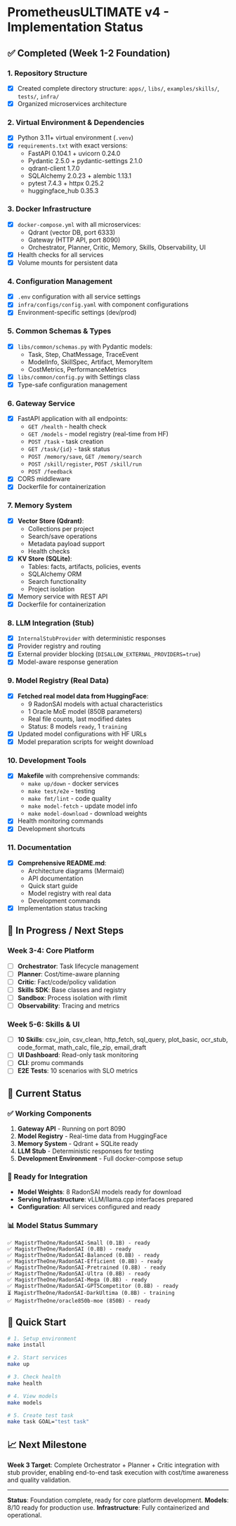 # PrometheusULTIMATE v4 - Implementation Status

## ✅ Completed (Week 1-2 Foundation)

### 1. Repository Structure
- [x] Created complete directory structure: `apps/`, `libs/`, `examples/skills/`, `tests/`, `infra/`
- [x] Organized microservices architecture

### 2. Virtual Environment & Dependencies
- [x] Python 3.11+ virtual environment (`.venv`)
- [x] `requirements.txt` with exact versions:
  - FastAPI 0.104.1 + uvicorn 0.24.0
  - Pydantic 2.5.0 + pydantic-settings 2.1.0
  - qdrant-client 1.7.0
  - SQLAlchemy 2.0.23 + alembic 1.13.1
  - pytest 7.4.3 + httpx 0.25.2
  - huggingface_hub 0.35.3

### 3. Docker Infrastructure
- [x] `docker-compose.yml` with all microservices:
  - Qdrant (vector DB, port 6333)
  - Gateway (HTTP API, port 8090)
  - Orchestrator, Planner, Critic, Memory, Skills, Observability, UI
- [x] Health checks for all services
- [x] Volume mounts for persistent data

### 4. Configuration Management
- [x] `.env` configuration with all service settings
- [x] `infra/configs/config.yaml` with component configurations
- [x] Environment-specific settings (dev/prod)

### 5. Common Schemas & Types
- [x] `libs/common/schemas.py` with Pydantic models:
  - Task, Step, ChatMessage, TraceEvent
  - ModelInfo, SkillSpec, Artifact, MemoryItem
  - CostMetrics, PerformanceMetrics
- [x] `libs/common/config.py` with Settings class
- [x] Type-safe configuration management

### 6. Gateway Service
- [x] FastAPI application with all endpoints:
  - `GET /health` - health check
  - `GET /models` - model registry (real-time from HF)
  - `POST /task` - task creation
  - `GET /task/{id}` - task status
  - `POST /memory/save`, `GET /memory/search`
  - `POST /skill/register`, `POST /skill/run`
  - `POST /feedback`
- [x] CORS middleware
- [x] Dockerfile for containerization

### 7. Memory System
- [x] **Vector Store (Qdrant)**:
  - Collections per project
  - Search/save operations
  - Metadata payload support
  - Health checks
- [x] **KV Store (SQLite)**:
  - Tables: facts, artifacts, policies, events
  - SQLAlchemy ORM
  - Search functionality
  - Project isolation
- [x] Memory service with REST API
- [x] Dockerfile for containerization

### 8. LLM Integration (Stub)
- [x] `InternalStubProvider` with deterministic responses
- [x] Provider registry and routing
- [x] External provider blocking (`DISALLOW_EXTERNAL_PROVIDERS=true`)
- [x] Model-aware response generation

### 9. Model Registry (Real Data)
- [x] **Fetched real model data from HuggingFace**:
  - 9 RadonSAI models with actual characteristics
  - 1 Oracle MoE model (850B parameters)
  - Real file counts, last modified dates
  - Status: 8 models `ready`, 1 `training`
- [x] Updated model configurations with HF URLs
- [x] Model preparation scripts for weight download

### 10. Development Tools
- [x] **Makefile** with comprehensive commands:
  - `make up/down` - docker services
  - `make test/e2e` - testing
  - `make fmt/lint` - code quality
  - `make model-fetch` - update model info
  - `make model-download` - download weights
- [x] Health monitoring commands
- [x] Development shortcuts

### 11. Documentation
- [x] **Comprehensive README.md**:
  - Architecture diagrams (Mermaid)
  - API documentation
  - Quick start guide
  - Model registry with real data
  - Development commands
- [x] Implementation status tracking

## 🔄 In Progress / Next Steps

### Week 3-4: Core Platform
- [ ] **Orchestrator**: Task lifecycle management
- [ ] **Planner**: Cost/time-aware planning
- [ ] **Critic**: Fact/code/policy validation
- [ ] **Skills SDK**: Base classes and registry
- [ ] **Sandbox**: Process isolation with rlimit
- [ ] **Observability**: Tracing and metrics

### Week 5-6: Skills & UI
- [ ] **10 Skills**: csv_join, csv_clean, http_fetch, sql_query, plot_basic, ocr_stub, code_format, math_calc, file_zip, email_draft
- [ ] **UI Dashboard**: Read-only task monitoring
- [ ] **CLI**: promu commands
- [ ] **E2E Tests**: 10 scenarios with SLO metrics

## 🎯 Current Status

### ✅ Working Components
1. **Gateway API** - Running on port 8090
2. **Model Registry** - Real-time data from HuggingFace
3. **Memory System** - Qdrant + SQLite ready
4. **LLM Stub** - Deterministic responses for testing
5. **Development Environment** - Full docker-compose setup

### 🔧 Ready for Integration
- **Model Weights**: 8 RadonSAI models ready for download
- **Serving Infrastructure**: vLLM/llama.cpp interfaces prepared
- **Configuration**: All services configured and ready

### 📊 Model Status Summary
```
✅ MagistrTheOne/RadonSAI-Small (0.1B) - ready
✅ MagistrTheOne/RadonSAI (0.8B) - ready  
✅ MagistrTheOne/RadonSAI-Balanced (0.8B) - ready
✅ MagistrTheOne/RadonSAI-Efficient (0.8B) - ready
✅ MagistrTheOne/RadonSAI-Pretrained (0.8B) - ready
✅ MagistrTheOne/RadonSAI-Ultra (0.8B) - ready
✅ MagistrTheOne/RadonSAI-Mega (0.8B) - ready
✅ MagistrTheOne/RadonSAI-GPT5Competitor (0.8B) - ready
⏳ MagistrTheOne/RadonSAI-DarkUltima (0.8B) - training
✅ MagistrTheOne/oracle850b-moe (850B) - ready
```

## 🚀 Quick Start

```bash
# 1. Setup environment
make install

# 2. Start services
make up

# 3. Check health
make health

# 4. View models
make models

# 5. Create test task
make task GOAL="test task"
```

## 📈 Next Milestone

**Week 3 Target**: Complete Orchestrator + Planner + Critic integration with stub provider, enabling end-to-end task execution with cost/time awareness and quality validation.

---

**Status**: Foundation complete, ready for core platform development.
**Models**: 8/10 ready for production use.
**Infrastructure**: Fully containerized and operational.
